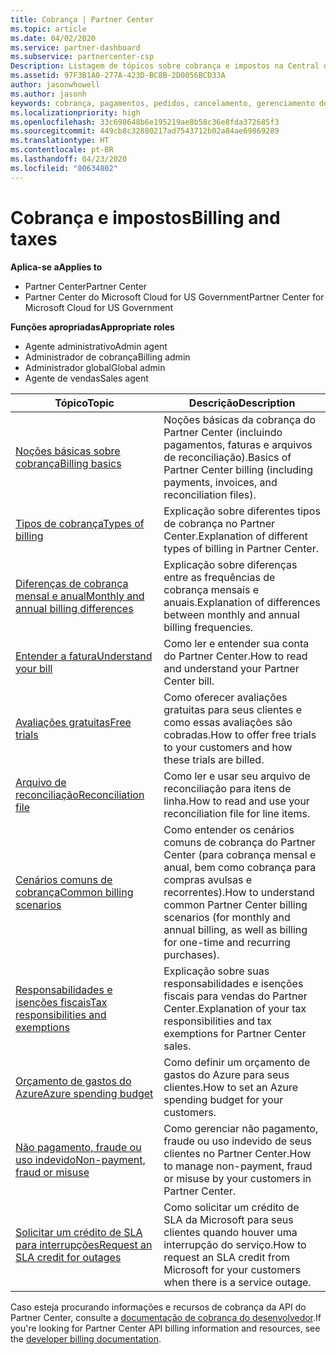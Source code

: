 ```yaml
---
title: Cobrança | Partner Center
ms.topic: article
ms.date: 04/02/2020
ms.service: partner-dashboard
ms.subservice: partnercenter-csp
Description: Listagem de tópicos sobre cobrança e impostos na Central de Parceiros, incluindo informações sobre recursos de cobrança, faturas, cobrança de CSP e impostos.
ms.assetid: 97F3B1A0-277A-423D-BC8B-2D0056BCD33A
author: jasonwhowell
ms.author: jasonh
keywords: cobrança, pagamentos, pedidos, cancelamento, gerenciamento de pedidos, falta de pagamento, fraude, uso indevido, imposto, isenções de imposto, arquivos de reconciliação, arquivo de reconciliação
ms.localizationpriority: high
ms.openlocfilehash: 33c698648b6e195219ae8b58c36e8fda372685f3
ms.sourcegitcommit: 449cb8c32880217ad7543712b02a84ae69869289
ms.translationtype: HT
ms.contentlocale: pt-BR
ms.lasthandoff: 04/23/2020
ms.locfileid: "80634802"
---
```

# <a name="billing-and-taxes"></a><span data-ttu-id="39735-104">Cobrança e impostos</span><span class="sxs-lookup"><span data-stu-id="39735-104">Billing and taxes</span></span>

<span data-ttu-id="39735-105">**Aplica-se a**</span><span class="sxs-lookup"><span data-stu-id="39735-105">**Applies to**</span></span>

- <span data-ttu-id="39735-106">Partner Center</span><span class="sxs-lookup"><span data-stu-id="39735-106">Partner Center</span></span>
- <span data-ttu-id="39735-107">Partner Center do Microsoft Cloud for US Government</span><span class="sxs-lookup"><span data-stu-id="39735-107">Partner Center for Microsoft Cloud for US Government</span></span>

<span data-ttu-id="39735-108">**Funções apropriadas**</span><span class="sxs-lookup"><span data-stu-id="39735-108">**Appropriate roles**</span></span>

- <span data-ttu-id="39735-109">Agente administrativo</span><span class="sxs-lookup"><span data-stu-id="39735-109">Admin agent</span></span>
- <span data-ttu-id="39735-110">Administrador de cobrança</span><span class="sxs-lookup"><span data-stu-id="39735-110">Billing admin</span></span>
- <span data-ttu-id="39735-111">Administrador global</span><span class="sxs-lookup"><span data-stu-id="39735-111">Global admin</span></span>
- <span data-ttu-id="39735-112">Agente de vendas</span><span class="sxs-lookup"><span data-stu-id="39735-112">Sales agent</span></span>

| <span data-ttu-id="39735-113">Tópico</span><span class="sxs-lookup"><span data-stu-id="39735-113">Topic</span></span> | <span data-ttu-id="39735-114">Descrição</span><span class="sxs-lookup"><span data-stu-id="39735-114">Description</span></span> |
| ----- | ----------- |
| [<span data-ttu-id="39735-115">Noções básicas sobre cobrança</span><span class="sxs-lookup"><span data-stu-id="39735-115">Billing basics</span></span>](billing-basics.md) | <span data-ttu-id="39735-116">Noções básicas da cobrança do Partner Center (incluindo pagamentos, faturas e arquivos de reconciliação).</span><span class="sxs-lookup"><span data-stu-id="39735-116">Basics of Partner Center billing (including payments, invoices, and reconciliation files).</span></span> |
| [<span data-ttu-id="39735-117">Tipos de cobrança</span><span class="sxs-lookup"><span data-stu-id="39735-117">Types of billing</span></span>](billing-different-types.md) | <span data-ttu-id="39735-118">Explicação sobre diferentes tipos de cobrança no Partner Center.</span><span class="sxs-lookup"><span data-stu-id="39735-118">Explanation of different types of billing in Partner Center.</span></span> |
| [<span data-ttu-id="39735-119">Diferenças de cobrança mensal e anual</span><span class="sxs-lookup"><span data-stu-id="39735-119">Monthly and annual billing differences</span></span>](billing-annual-monthly.md) | <span data-ttu-id="39735-120">Explicação sobre diferenças entre as frequências de cobrança mensais e anuais.</span><span class="sxs-lookup"><span data-stu-id="39735-120">Explanation of differences between monthly and annual billing frequencies.</span></span> |
| [<span data-ttu-id="39735-121">Entender a fatura</span><span class="sxs-lookup"><span data-stu-id="39735-121">Understand your bill</span></span>](read-your-bill.md) | <span data-ttu-id="39735-122">Como ler e entender sua conta do Partner Center.</span><span class="sxs-lookup"><span data-stu-id="39735-122">How to read and understand your Partner Center bill.</span></span> |
| [<span data-ttu-id="39735-123">Avaliações gratuitas</span><span class="sxs-lookup"><span data-stu-id="39735-123">Free trials</span></span>](offer-your-customers-trials-of-microsoft-products.md) | <span data-ttu-id="39735-124">Como oferecer avaliações gratuitas para seus clientes e como essas avaliações são cobradas.</span><span class="sxs-lookup"><span data-stu-id="39735-124">How to offer free trials to your customers and how these trials are billed.</span></span> |
| [<span data-ttu-id="39735-125">Arquivo de reconciliação</span><span class="sxs-lookup"><span data-stu-id="39735-125">Reconciliation file</span></span>](use-the-reconciliation-files.md) | <span data-ttu-id="39735-126">Como ler e usar seu arquivo de reconciliação para itens de linha.</span><span class="sxs-lookup"><span data-stu-id="39735-126">How to read and use your reconciliation file for line items.</span></span> |
| [<span data-ttu-id="39735-127">Cenários comuns de cobrança</span><span class="sxs-lookup"><span data-stu-id="39735-127">Common billing scenarios</span></span>](common-billing-scenarios.md) | <span data-ttu-id="39735-128">Como entender os cenários comuns de cobrança do Partner Center (para cobrança mensal e anual, bem como cobrança para compras avulsas e recorrentes).</span><span class="sxs-lookup"><span data-stu-id="39735-128">How to understand common Partner Center billing scenarios (for monthly and annual billing, as well as billing for one-time and recurring purchases).</span></span> |
| [<span data-ttu-id="39735-129">Responsabilidades e isenções fiscais</span><span class="sxs-lookup"><span data-stu-id="39735-129">Tax responsibilities and exemptions</span></span>](tax-and-tax-exemptions.md) | <span data-ttu-id="39735-130">Explicação sobre suas responsabilidades e isenções fiscais para vendas do Partner Center.</span><span class="sxs-lookup"><span data-stu-id="39735-130">Explanation of your tax responsibilities and tax exemptions for Partner Center sales.</span></span> |
| [<span data-ttu-id="39735-131">Orçamento de gastos do Azure</span><span class="sxs-lookup"><span data-stu-id="39735-131">Azure spending budget</span></span>](set-an-azure-spending-budget-for-your-customers.md) | <span data-ttu-id="39735-132">Como definir um orçamento de gastos do Azure para seus clientes.</span><span class="sxs-lookup"><span data-stu-id="39735-132">How to set an Azure spending budget for your customers.</span></span> |
| [<span data-ttu-id="39735-133">Não pagamento, fraude ou uso indevido</span><span class="sxs-lookup"><span data-stu-id="39735-133">Non-payment, fraud or misuse</span></span>](non-payment--fraud--or-misuse.md) | <span data-ttu-id="39735-134">Como gerenciar não pagamento, fraude ou uso indevido de seus clientes no Partner Center.</span><span class="sxs-lookup"><span data-stu-id="39735-134">How to manage non-payment, fraud or misuse by your customers in Partner Center.</span></span> |
| [<span data-ttu-id="39735-135">Solicitar um crédito de SLA para interrupções</span><span class="sxs-lookup"><span data-stu-id="39735-135">Request an SLA credit for outages</span></span>](request-credit.md) | <span data-ttu-id="39735-136">Como solicitar um crédito de SLA da Microsoft para seus clientes quando houver uma interrupção do serviço.</span><span class="sxs-lookup"><span data-stu-id="39735-136">How to request an SLA credit from Microsoft for your customers when there is a service outage.</span></span> |

<span data-ttu-id="39735-137">Caso esteja procurando informações e recursos de cobrança da API do Partner Center, consulte a [documentação de cobrança do desenvolvedor](https://docs.microsoft.com/partner-center/develop/manage-billing).</span><span class="sxs-lookup"><span data-stu-id="39735-137">If you're looking for Partner Center API billing information and resources, see the [developer billing documentation](https://docs.microsoft.com/partner-center/develop/manage-billing).</span></span>

